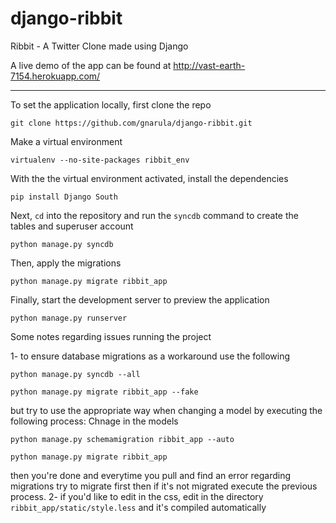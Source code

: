 django-ribbit
=============

Ribbit - A Twitter Clone made using Django

A live demo of the app can be found at http://vast-earth-7154.herokuapp.com/

***

To set the application locally, first clone the repo

```  
git clone https://github.com/gnarula/django-ribbit.git
```

Make a virtual environment

```
virtualenv --no-site-packages ribbit_env
```

With the the virtual environment activated, install the dependencies

```
pip install Django South
```

Next, `cd` into the repository and run the `syncdb` command to create the tables and superuser account

```
python manage.py syncdb
```

Then, apply the migrations

```
python manage.py migrate ribbit_app
```

Finally, start the development server to preview the application

```
python manage.py runserver
```

Some notes regarding issues running the project

1- to ensure database migrations as a workaround use the following

```
python manage.py syncdb --all
```

```
python manage.py migrate ribbit_app --fake
```
but try to use the appropriate way when changing a model by executing the following process:
Chnage in the models
```
python manage.py schemamigration ribbit_app --auto
```
```
python manage.py migrate ribbit_app
```
then you're done
and everytime you pull and find an error regarding migrations try to migrate first then if it's not migrated execute the previous process.
2- if you'd like to edit in the css, edit in the directory `ribbit_app/static/style.less` and it's compiled automatically